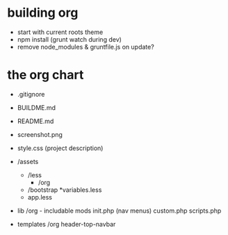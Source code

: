 building org
===

* start with current roots theme
* npm install (grunt watch during dev)
* remove node_modules & gruntfile.js on update?


the org chart
===

* .gitignore
* BUILDME.md
* README.md
* screenshot.png
* style.css (project description)

* /assets
	* /less
		* /org
	* /bootstrap
		*variables.less
	* app.less



* lib
	/org - includable mods
	init.php (nav menus)
	custom.php
	scripts.php



* templates
	/org
	header-top-navbar